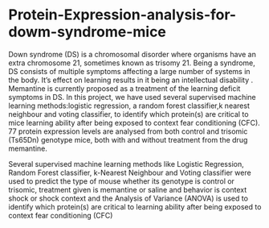 # Protein-Expression-analysis-for-dowm-syndrome-mice
Down syndrome (DS) is a chromosomal disorder where organisms have an extra chromosome 21, sometimes known as trisomy 21. Being a syndrome, DS consists of multiple symptoms affecting a large number of systems in the body. It’s effect on learning results in it being an intellectual disability . Memantine is currently proposed as a treatment of the learning deficit symptoms in DS. In this project, we have used several supervised machine learning methods:logistic regression, a random forest classifier,k nearest neighbour and voting classifier, to identify which protein(s) are critical to mice learning ability after being exposed to context fear conditioning (CFC). 77 protein expression levels are analysed from both control and trisomic (Ts65Dn) genotype mice, both with and without treatment from the drug memantine.

Several supervised machine learning methods like Logistic Regression, Random Forest classifier, k-Nearest Neighbour and Voting classifier were used to predict the type of mouse whether its genotype is control or trisomic, treatment given is memantine or saline and behavior is context shock or shock context and the Analysis of Variance (ANOVA) is used to identify which protein(s) are critical to learning ability after being exposed to context fear conditioning (CFC)
